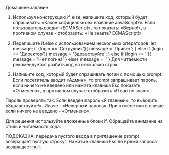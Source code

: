 Домашнее задание

1) Используя конструкцию if_else, напишите код, который будет спрашивать: «Какое «официальное» название JavaScript?». Если пользователь вводит «ECMAScript», то показать: «Верно!», в противном случае - отобразить: «Не знаете? ECMAScript!»

2) Перепишите if.else с использованием нескольких операторов:
let message;
if (login == 'Сотрудник'){
    message = 'Привет';
} else if (login == 'Директор'){
    message = 'Здравствуйте';
} else if (login == ''){
    message = 'Нет логина'
} else{
    message = ''
}
Для читаемости рекомендуется разбить код на несколько строк.

3) Напишите код, который будет спрашивать логин с помощью prompt.
Если посетитель вводит «Админ», то prompt запрашивает пароль, если ничего не введено или нажата клавиша Esc
показать «Отменено», в противном случае отобразить «Я вас не знаю».

Пароль проверять так:
Если введён пароль «Я главный», то выводить «Здравствуйте!».
Иначе - «Неверный пароль»,
При отмене или в случае если ничего не введено - «Отменено».

Для решения используйте вложенные блоки if. Обращайте внимание на стиль и читаемость кода.

ПОДСКАЗКА: передача пустого ввода в приглашение prompt возвращает пустую строку". Нажатие клавиши Esc во время запроса возвращает null.